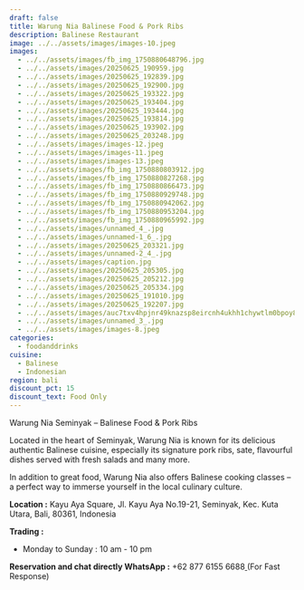 ```yaml
---
draft: false
title: Warung Nia Balinese Food & Pork Ribs
description: Balinese Restaurant
image: ../../assets/images/images-10.jpeg
images:
  - ../../assets/images/fb_img_1750880648796.jpg
  - ../../assets/images/20250625_190959.jpg
  - ../../assets/images/20250625_192839.jpg
  - ../../assets/images/20250625_192900.jpg
  - ../../assets/images/20250625_193322.jpg
  - ../../assets/images/20250625_193404.jpg
  - ../../assets/images/20250625_193444.jpg
  - ../../assets/images/20250625_193814.jpg
  - ../../assets/images/20250625_193902.jpg
  - ../../assets/images/20250625_203248.jpg
  - ../../assets/images/images-12.jpeg
  - ../../assets/images/images-11.jpeg
  - ../../assets/images/images-13.jpeg
  - ../../assets/images/fb_img_1750880803912.jpg
  - ../../assets/images/fb_img_1750880827268.jpg
  - ../../assets/images/fb_img_1750880866473.jpg
  - ../../assets/images/fb_img_1750880929748.jpg
  - ../../assets/images/fb_img_1750880942062.jpg
  - ../../assets/images/fb_img_1750880953204.jpg
  - ../../assets/images/fb_img_1750880965992.jpg
  - ../../assets/images/unnamed_4_.jpg
  - ../../assets/images/unnamed-1_6_.jpg
  - ../../assets/images/20250625_203321.jpg
  - ../../assets/images/unnamed-2_4_.jpg
  - ../../assets/images/caption.jpg
  - ../../assets/images/20250625_205305.jpg
  - ../../assets/images/20250625_205212.jpg
  - ../../assets/images/20250625_205334.jpg
  - ../../assets/images/20250625_191010.jpg
  - ../../assets/images/20250625_192207.jpg
  - ../../assets/images/auc7txv4hpjnr49knazsp8eircnh4ukhh1chywtlm0bpoy8k1y4xx7wucn4eefrx80mt4yhxrgdnjtxoco5_ukqwevoi7j1kloehujaorgppzlnfcy8nxiijucchry03k5-rzulro2u7bfofmfjdnu3z0lu7rv2qgiear4-8h5ztjbwk0yae.jpeg
  - ../../assets/images/unnamed_3_.jpg
  - ../../assets/images/images-8.jpeg
categories:
  - foodanddrinks
cuisine:
  - Balinese
  - Indonesian
region: bali
discount_pct: 15
discount_text: Food Only
---
```

Warung Nia Seminyak – Balinese Food & Pork Ribs

Located in the heart of Seminyak, Warung Nia is known for its delicious authentic Balinese cuisine, especially its signature pork ribs, sate, flavourful dishes served with fresh salads and many more.

In addition to great food, Warung Nia also offers Balinese cooking classes – a perfect way to immerse yourself in the local culinary culture.

**Location :** Kayu Aya Square, Jl. Kayu Aya No.19-21, Seminyak, Kec. Kuta Utara, Bali, 80361, Indonesia 

**Trading :** 

* Monday to Sunday : 10 am - 10 pm

**Reservation and chat directly WhatsApp :** +62 877 6155 6688[ ](https://wa.me/6287761556688)(For Fast Response)

